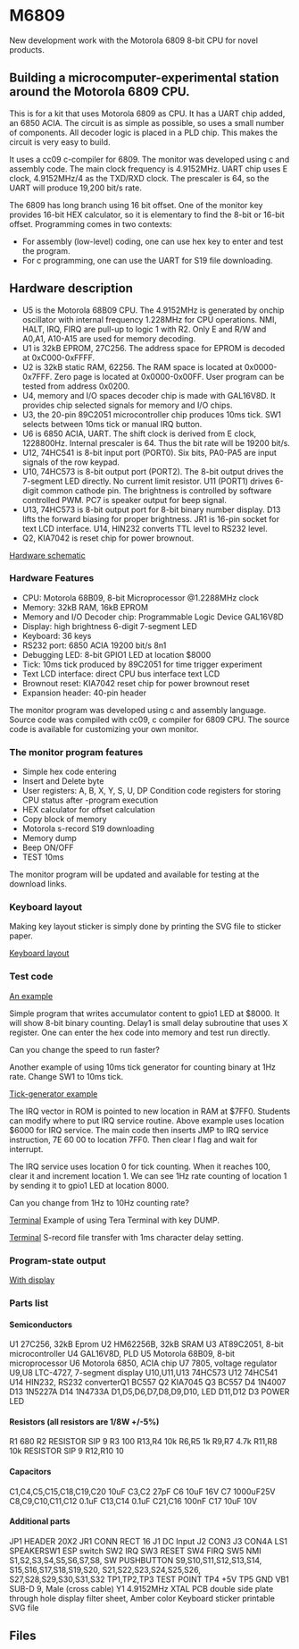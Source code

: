 # M6809

New development work with the Motorola 6809 8-bit CPU for novel products.

## Building a microcomputer-experimental station around the Motorola 6809 CPU.

This is for a kit that uses Motorola 6809 as CPU. It has a UART chip added, an 6850 ACIA. The circuit is as simple as possible, so uses a small number of components. All decoder logic is placed in a PLD chip. This makes the circuit is very easy to build. 

It uses a cc09 c-compiler for 6809. The monitor was developed using c and assembly code. The main clock frequency is 4.9152MHz. UART chip uses E clock, 4.9152MHz/4 as the TXD/RXD clock. The prescaler is 64, so the UART will produce 19,200 bit/s rate.

The 6809 has long branch using 16 bit offset. One of the monitor key provides 16-bit HEX calculator, so it is elementary to find the 8-bit or 16-bit offset. Programming comes in two contexts:

* For assembly (low-level) coding, one can use hex key to enter and test the program.
* For c programming, one can use the UART for S19 file downloading.

## Hardware description

* U5 is the Motorola 68B09 CPU. The 4.9152MHz is generated by onchip oscillator with internal frequency 1.228MHz for CPU operations. NMI, HALT, IRQ, FIRQ are pull-up to logic 1 with R2. Only E and R/W and A0,A1, A10-A15 are used for memory decoding.
* U1 is 32kB EPROM, 27C256. The address space for EPROM is decoded at 0xC000-0xFFFF.
* U2 is 32kB static RAM, 62256. The RAM space is located at 0x0000-0x7FFF. Zero page is located at 0x0000-0x00FF. User program can be tested from address 0x0200.
* U4, memory and I/O spaces decoder chip is made with GAL16V8D. It provides chip selected signals for memory and I/O chips.
* U3, the 20-pin 89C2051 microcontroller chip produces 10ms tick. SW1 selects between 10ms tick or manual IRQ button.
* U6 is 6850 ACIA, UART. The shift clock is derived from E clock, 1228800Hz. Internal prescaler is 64. Thus the bit rate will be 19200 bit/s.
* U12, 74HC541 is 8-bit input port (PORT0). Six bits, PA0-PA5 are input signals of the row keypad.
* U10, 74HC573 is 8-bit output port (PORT2). The 8-bit output drives the 7-segment LED directly. No current limit resistor. U11 (PORT1) drives 6-digit common cathode pin. The brightness is controlled by software controlled PWM. PC7 is speaker output for beep signal.
* U13, 74HC573 is 8-bit output port for 8-bit binary number display. D13 lifts the forward biasing for proper brightness. JR1 is 16-pin socket for text LCD interface. U14, HIN232 converts TTL level to RS232 level.
* Q2, KIA7042 is reset chip for power brownout.  

[Hardware schematic](/images/schematic.png)

### Hardware Features

* CPU: Motorola 68B09, 8-bit Microprocessor @1.2288MHz clock
* Memory: 32kB RAM, 16kB EPROM
* Memory and I/O Decoder chip: Programmable Logic Device GAL16V8D
* Display: high brightness 6-digit 7-segment LED
* Keyboard: 36 keys
* RS232 port: 6850 ACIA 19200 bit/s 8n1
* Debugging LED: 8-bit GPIO1 LED at location $8000
* Tick: 10ms tick produced by 89C2051 for time trigger experiment
* Text LCD interface: direct CPU bus interface text LCD
* Brownout reset: KIA7042 reset chip for power brownout reset
* Expansion header: 40-pin header

The monitor program was developed using c and assembly language. Source code was compiled with cc09, c compiler for 6809 CPU. The source code is available for customizing your own monitor.

### The monitor program features

* Simple hex code entering
* Insert and Delete byte
* User registers: A, B, X, Y, S, U, DP Condition code registers for storing CPU status after -program execution
* HEX calculator for offset calculation
* Copy block of memory
* Motorola s-record S19 downloading
* Memory dump
* Beep ON/OFF
* TEST 10ms

The monitor program will be updated and available for testing at the download links.

### Keyboard layout

Making key layout sticker is simply done by printing the SVG file to sticker paper.

[Keyboard layout](/images/key.png)

### Test code

[An example](/images/test-code.png)

Simple program that writes accumulator content to gpio1 LED at $8000. It will show 8-bit binary counting. Delay1 is small delay subroutine that uses X register. One can enter the hex code into memory and test run directly.

Can you change the speed to run faster?

Another example of using 10ms tick generator for counting binary at 1Hz rate. Change SW1 to 10ms tick.

[Tick-generator example](/images/tick-generator.png)

The IRQ vector in ROM is pointed to new location in RAM at $7FF0. Students can modify where to put IRQ service routine. Above example uses location $6000 for IRQ service. The main code then inserts JMP to IRQ service instruction, 7E 60 00 to location 7FF0. Then clear I flag and wait for interrupt.

The IRQ service uses location 0 for tick counting. When it reaches 100, clear it and increment location 1. We can see 1Hz rate counting of location 1 by sending it to gpio1 LED at location 8000.

Can you change from 1Hz to 10Hz counting rate?

[Terminal](/images/terminal1.png)
Example of using Tera Terminal with key DUMP.

[Terminal](/images/terminal2.png)
S-record file transfer with 1ms character delay setting.

### Program-state output

[With display](/images/6809v1-2s.jpg)

### Parts list

#### Semiconductors

U1 27C256, 32kB Eprom
U2 HM62256B, 32kB SRAM
U3 AT89C2051, 8-bit microcontroller
U4 GAL16V8D, PLD
U5 Motorola 68B09, 8-bit microprocessor
U6 Motorola 6850, ACIA chip
U7 7805, voltage regulator
U9,U8 LTC-4727, 7-segment display
U10,U11,U13 74HC573
U12 74HC541
U14 HIN232, RS232 converterQ1 BC557
Q2 KIA7045
Q3 BC557 D4 1N4007
D13 1N5227A
D14 1N4733A D1,D5,D6,D7,D8,D9,D10, LED
D11,D12
D3 POWER LED

#### Resistors (all resistors are 1/8W +/-5%)

R1 680
R2 RESISTOR SIP 9
R3 100
R13,R4 10k
R6,R5 1k
R9,R7 4.7k
R11,R8 10k RESISTOR SIP 9
R12,R10 10

#### Capacitors

C1,C4,C5,C15,C18,C19,C20 10uF
C3,C2 27pF
C6 10uF 16V
C7 1000uF25V
C8,C9,C10,C11,C12 0.1uF
C13,C14 0.1uF
C21,C16 100nF
C17 10uF 10V

#### Additional parts

JP1 HEADER 20X2
JR1 CONN RECT 16
J1 DC Input
J2 CON3
J3 CON4A
LS1 SPEAKERSW1 ESP switch
SW2 IRQ
SW3 RESET
SW4 FIRQ
SW5 NMI
S1,S2,S3,S4,S5,S6,S7,S8, SW PUSHBUTTON
S9,S10,S11,S12,S13,S14,
S15,S16,S17,S18,S19,S20,
S21,S22,S23,S24,S25,S26,
S27,S28,S29,S30,S31,S32
TP1,TP2,TP3 TEST POINT
TP4 +5V
TP5 GND
VB1 SUB-D 9, Male (cross cable)
Y1 4.9152MHz XTAL
PCB double side plate through hole
display filter sheet, Amber color
Keyboard sticker printable SVG file

## Files

